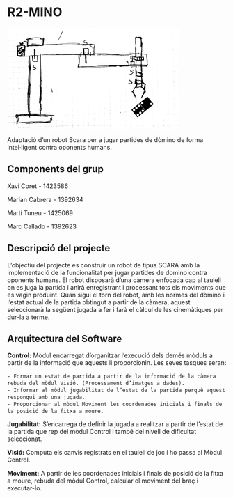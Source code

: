 # R2-MINO

![alt text](https://raw.githubusercontent.com/XCoret/R2-MINO/master/docs/icona.png)


Adaptació d’un robot Scara per a jugar partides
de dòmino de forma intel·ligent contra
oponents humans.

## Components del grup
Xavi Coret - 1423586

Marian Cabrera - 1392634

Martí Tuneu - 1425069

Marc Callado - 1392623


## Descripció del projecte

L’objectiu del projecte és construir un robot de tipus SCARA amb la implementació
de la funcionalitat per jugar partides de domino contra oponents humans. El robot
disposarà d’una càmera enfocada cap al taulell on es juga la partida i anirà
enregistrant i processant tots els moviments que es vagin produint. Quan sigui el
torn del robot, amb les normes del dòmino i l’estat actual de la partida obtingut a
partir de la càmera, aquest seleccionarà la següent jugada a fer i farà el càlcul de les
cinemàtiques per dur-la a terme.

## Arquitectura del Software

**Control:** Mòdul encarregat d’organitzar l’execució dels demés mòduls a partir de la informació que aquests li proporcionin. Les seves tasques seran:    

    - Formar un estat de partida a partir de la informació de la càmera rebuda del mòdul Visió. (Processament d’imatges a dades).
    - Informar al mòdul jugabilitat de l’estat de la partida perquè aquest respongui amb una jugada.
    - Proporcionar al mòdul Moviment les coordenades inicials i finals de la posició de la fitxa a moure.

**Jugabilitat:** S’encarrega de definir la jugada a realitzar a partir de l’estat de la partida que rep del mòdul Control i també del nivell de dificultat seleccionat.

**Visió:** Computa els canvis registrats en el taulell de joc i ho passa al Mòdul Control.

**Moviment:** A partir de les coordenades inicials i finals de posició de la fitxa a moure, rebuda del mòdul Control, calcular el moviment del braç i executar-lo.
